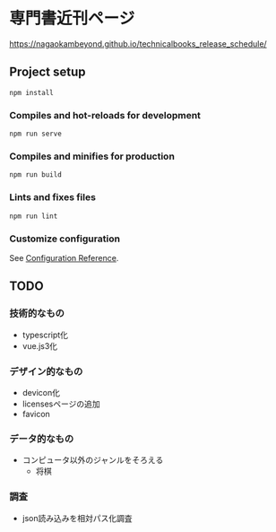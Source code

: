 # 専門書近刊ページ

https://nagaokambeyond.github.io/technicalbooks_release_schedule/

## Project setup
```
npm install
```

### Compiles and hot-reloads for development
```
npm run serve
```

### Compiles and minifies for production
```
npm run build
```

### Lints and fixes files
```
npm run lint
```

### Customize configuration
See [Configuration Reference](https://cli.vuejs.org/config/).

## TODO
### 技術的なもの
- typescript化
- vue.js3化

### デザイン的なもの
- devicon化
- licensesページの追加
- favicon

### データ的なもの
- コンピュータ以外のジャンルをそろえる
  - 将棋

 ### 調査
- json読み込みを相対パス化調査
